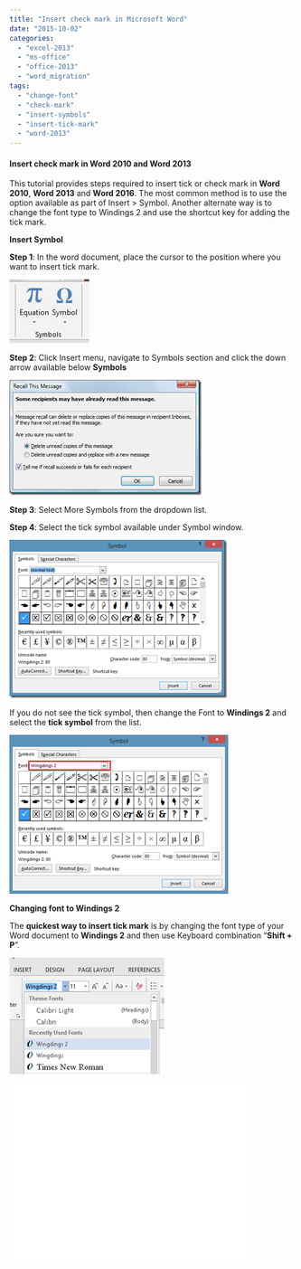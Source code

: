 ```yaml
---
title: "Insert check mark in Microsoft Word"
date: "2015-10-02"
categories: 
  - "excel-2013"
  - "ms-office"
  - "office-2013"
  - "word_migration"
tags: 
  - "change-font"
  - "check-mark"
  - "insert-symbols"
  - "insert-tick-mark"
  - "word-2013"
---
```


#### Insert check mark in Word 2010 and Word 2013

This tutorial provides steps required to insert tick or check mark in **Word 2010**, **Word 2013** and **Word 2016**. The most common method is to use the option available as part of Insert > Symbol. Another alternate way is to change the font type to Windings 2 and use the shortcut key for adding the tick mark.

**Insert Symbol**

**Step 1**: In the word document, place the cursor to the position where you want to insert tick mark.

[![Word 2013, Symbol](images/2_image_thumb13.png "Word 2013, Symbol")](http://blogmines.com/blog/wp-content/uploads/2013/07/image13.png)

**Step 2**: Click Insert menu, navigate to Symbols section and click the down arrow available below **Symbols**

[![Insert a Symbol Word 2013](images/1_image_thumb14.png "Insert a Symbol Word 2013")](http://blogmines.com/blog/wp-content/uploads/2013/07/image14.png)

**Step 3**: Select More Symbols from the dropdown list.

**Step 4**: Select the tick symbol available under Symbol window.

[![Tick Symbol Word 2013](images/3_image_thumb15.png "Tick Symbol Word 2013")](http://blogmines.com/blog/wp-content/uploads/2013/07/image15.png)

If you do not see the tick symbol, then change the Font to **Windings 2** and select the **tick symbol** from the list.

[![Symbol Windings 2 Word 2013](images/4_image_thumb16.png "Symbol Windings 2 Word 2013")](http://blogmines.com/blog/wp-content/uploads/2013/07/image16.png)

**Changing font to Windings 2**

The **quickest way to insert tick mark** is by changing the font type of your Word document to **Windings 2** and then use Keyboard combination “**Shift + P**”.

[![Change Font in Word 2013](images/3_image_thumb17.png "Change Font in Word 2013")](http://blogmines.com/blog/wp-content/uploads/2013/07/image17.png)

<iframe width="420" height="315" src="//www.youtube.com/embed/NSqhZRjo2lI" frameborder="0" allowfullscreen></iframe>
